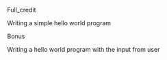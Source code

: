Full_credit 

Writing a simple hello world program 

Bonus 

Writing a hello world program with the input from user
